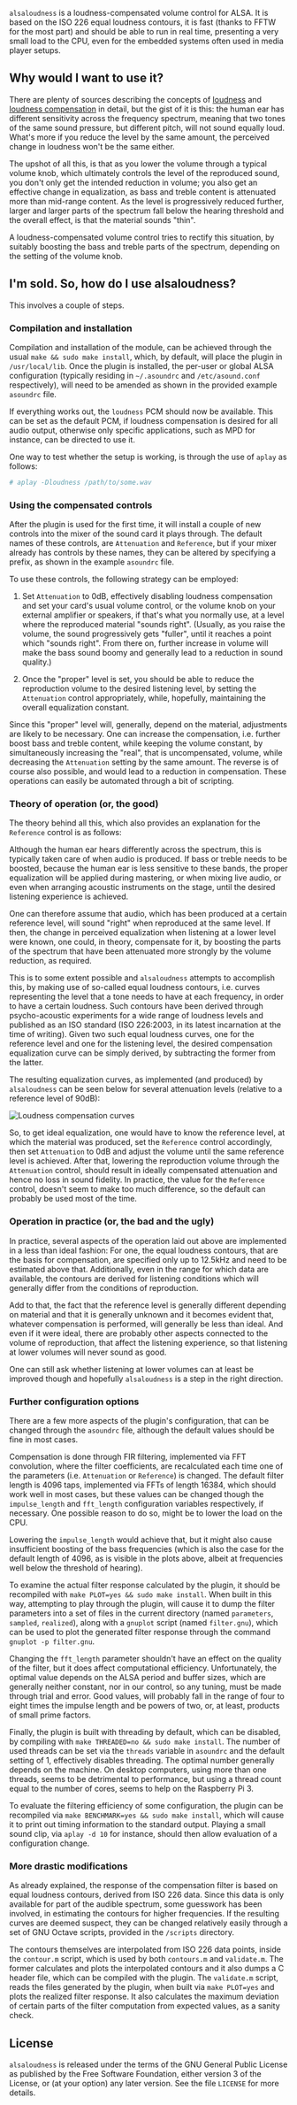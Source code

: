 `alsaloudness` is a loudness-compensated volume control for ALSA.  It is based on the ISO 226 equal loudness contours, it is fast (thanks to FFTW for the most part) and should be able to run in real time, presenting a very small load to the CPU, even for the embedded systems often used in media player setups.

## Why would I want to use it? ##

There are plenty of sources describing the concepts of [loudness](https://en.wikipedia.org/wiki/Loudness) and [loudness compensation](https://en.wikipedia.org/wiki/Loudness_compensation) in detail, but the gist of it is this: the human ear has different sensitivity across the frequency spectrum, meaning that two tones of the same sound pressure, but different pitch, will not sound equally loud.  What's more if you reduce the level by the same amount, the perceived change in loudness won't be the same either.

The upshot of all this, is that as you lower the volume through a typical volume knob, which ultimately controls the level of the reproduced sound, you don't only get the intended reduction in volume; you also get an effective change in equalization, as bass and treble content is attenuated more than mid-range content.  As the level is progressively reduced further, larger and larger parts of the spectrum fall below the hearing threshold and the overall effect, is that the material sounds "thin".

A loudness-compensated volume control tries to rectify this situation, by suitably boosting the bass and treble parts of the spectrum, depending on the setting of the volume knob.

## I'm sold.  So, how do I use alsaloudness? ##

This involves a couple of steps.

### Compilation and installation ###

Compilation and installation of the module, can be achieved through the usual `make && sudo make install`, which, by default, will place the plugin in `/usr/local/lib`.  Once the plugin is installed, the per-user or global ALSA configuration (typically residing in `~/.asoundrc` and `/etc/asound.conf` respectively), will need to be amended as shown in the provided example `asoundrc` file.

If everything works out, the `loudness` PCM should now be available.  This can be set as the default PCM, if loudness compensation is desired for all audio output, otherwise only specific applications, such as MPD for instance, can be directed to use it.

One way to test whether the setup is working, is through the use of `aplay` as follows:

```bash
# aplay -Dloudness /path/to/some.wav
```

### Using the compensated controls ###

After the plugin is used for the first time, it will install a couple of new controls into the mixer of the sound card it plays through.  The default names of these controls, are `Attenuation` and `Reference`, but if your mixer already has controls by these names, they can be altered by specifying a prefix, as shown in the example `asoundrc` file.

To use these controls, the following strategy can be employed:

1. Set `Attenuation` to 0dB, effectively disabling loudness compensation and set your card's usual volume control, or the volume knob on your external amplifier or speakers, if that's what you normally use, at a level where the reproduced material "sounds right".  (Usually, as you raise the volume, the sound progressively gets "fuller", until it reaches a point which "sounds right".  From there on, further increase in volume will make the bass sound boomy and generally lead to a reduction in sound quality.)

2. Once the "proper" level is set, you should be able to reduce the reproduction volume to the desired listening level, by setting the `Attenuation` control appropriately, while, hopefully, maintaining the overall equalization constant.

Since this "proper" level will, generally, depend on the material, adjustments are likely to be necessary.  One can increase the compensation, i.e. further boost bass and treble content, while keeping the volume constant, by simultaneously increasing the "real", that is uncompensated, volume, while decreasing the `Attenuation` setting by the same amount.  The reverse is of course also possible, and would lead to a reduction in compensation.  These operations can easily be automated through a bit of scripting.

### Theory of operation (or, the good) ###

The theory behind all this, which also provides an explanation for the `Reference` control is as follows:

Although the human ear hears differently across the spectrum, this is typically taken care of when audio is produced.  If bass or treble needs to be boosted, because the human ear is less sensitive to these bands, the proper equalization will be applied during mastering, or when mixing live audio, or even when arranging acoustic instruments on the stage, until the desired listening experience is achieved.

One can therefore assume that audio, which has been produced at a certain reference level, will sound "right" when reproduced at the same level.  If then, the change in perceived equalization when listening at a lower level were known, one could, in theory, compensate for it, by boosting the parts of the spectrum that have been attenuated more strongly by the volume reduction, as required.

This is to some extent possible and `alsaloudness` attempts to accomplish this, by making use of so-called equal loudness contours, i.e. curves representing the level that a tone needs to have at each frequency, in order to have a certain loudness.  Such contours have been derived through psycho-acoustic experiments for a wide range of loudness levels and published as an ISO standard (ISO 226:2003, in its latest incarnation at the time of writing).  Given two such equal loudness curves, one for the reference level and one for the listening level, the desired compensation equalization curve can be simply derived, by subtracting the former from the latter.

The resulting equalization curves, as implemented (and produced) by `alsaloudness` can be seen below for several attenuation levels (relative to  a reference level of 90dB):

![Loudness compensation curves](./filterplots.png)

So, to get ideal equalization, one would have to know the reference level, at which the material was produced, set the `Reference` control accordingly, then set `Attenuation` to 0dB and adjust the volume until the same reference level is achieved.  After that, lowering the reproduction volume through the `Attenuation` control, should result in ideally compensated attenuation and hence no loss in sound fidelity.  In practice, the value for the `Reference` control, doesn't seem to make too much difference, so the default can probably be used most of the time.

### Operation in practice (or, the bad and the ugly) ###

In practice, several aspects of the operation laid out above are implemented in a less than ideal fashion:  For one, the equal loudness contours, that are the basis for compensation, are specified only up to 12.5kHz and need to be estimated above that.  Additionally, even in the range for which data are available, the contours are derived for listening conditions which will generally differ from the conditions of reproduction.

Add to that, the fact that the reference level is generally different depending on material and that it is generally unknown and it becomes evident that, whatever compensation is performed, will generally be less than ideal.  And even if it were ideal, there are probably other aspects connected to the volume of reproduction, that affect the listening experience, so that listening at lower volumes will never sound as good.

One can still ask whether listening at lower volumes can at least be improved though and hopefully `alsaloudness` is a step in the right direction.

### Further configuration options ###

There are a few more aspects of the plugin's configuration, that can be changed through the `asoundrc` file, although the default values should be fine in most cases.

Compensation is done through FIR filtering, implemented via FFT convolution, where the filter coefficients, are recalculated each time one of the parameters (i.e. `Attenuation` or `Reference`) is changed.  The default filter length is 4096 taps, implemented via FFTs of length 16384, which should work well in most cases, but these values can be changed though the `impulse_length` and `fft_length` configuration variables respectively, if necessary.  One possible reason to do so, might be to lower the load on the CPU.

Lowering the `impulse_length` would achieve that, but it might also cause insufficient boosting of the bass frequencies (which is also the case for the default length of 4096, as is visible in the plots above, albeit at frequencies well below the threshold of hearing).

To examine the actual filter response calculated by the plugin, it should be recompiled with `make PLOT=yes && sudo make install`.  When built in this way, attempting to play through the plugin, will cause it to dump the filter parameters into a set of files in the current directory (named `parameters`, `sampled`, `realized`), along with a `gnuplot` script (named `filter.gnu`), which can be used to plot the generated filter response through the command `gnuplot -p filter.gnu`.

Changing the `fft_length` parameter shouldn't have an effect on the quality of the filter, but it does affect computational efficiency.  Unfortunately, the optimal value depends on the ALSA period and buffer sizes, which are generally neither constant, nor in our control, so any tuning, must be made through trial and error.  Good values, will probably fall in the range of four to eight times the impulse length and be powers of two, or, at least, products of small prime factors.

Finally, the plugin is built with threading by default, which can be disabled, by compiling with `make THREADED=no && sudo make install`.  The number of used threads can be set via the `threads` variable in `asoundrc` and the default setting of 1, effectively disables threading.  The optimal number generally depends on the machine.  On desktop computers, using more than one threads, seems to be detrimental to performance, but using a thread count equal to the number of cores, seems to help on the Raspberry Pi 3.

To evaluate the filtering efficiency of some configuration, the plugin can be recompiled via `make BENCHMARK=yes && sudo make install`, which will cause it to print out timing information to the standard output.  Playing a small sound clip, via `aplay -d 10` for instance, should then allow evaluation of a configuration change.

### More drastic modifications ###

As already explained, the response of the compensation filter is based on equal loudness contours, derived from ISO 226 data.  Since this data is only available for part of the audible spectrum, some guesswork has been involved, in estimating the contours for higher frequencies.  If the resulting curves are deemed suspect, they can be changed relatively easily through a set of GNU Octave scripts, provided in the `/scripts` directory.

The contours themselves are interpolated from ISO 226 data points, inside the `contour.m` script, which is used by both `contours.m` and `validate.m`.  The former calculates and plots the interpolated contours and it also dumps a C header file, which can be compiled with the plugin.  The `validate.m` script, reads the files generated by the plugin, when built via `make PLOT=yes` and plots the realized filter response.  It also calculates the maximum deviation of certain parts of the filter computation from expected values, as a sanity check.

## License ##

`alsaloudness` is released under the terms of the GNU General Public License as published by the Free Software Foundation, either version 3 of the License, or (at your option) any later version.  See the file `LICENSE` for more details.
